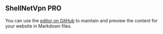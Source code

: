 ## ShellNetVpn PRO

You can use the [editor on GitHub](https://github.com/BossjessTunnel1/ShellNetVpn-Page/edit/gh-pages/index.md) to maintain and preview the content for your website in Markdown files.
